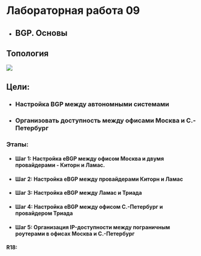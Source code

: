 # Лабораторная работа 09
+ ## BGP. Основы
## Топология
![](https://github.com/sergl352130/OTUS_NE_Homeworks/blob/main/Labs/Hw09/Network_topology_EIGRP.png?raw=true)

## Цели:
+ ### Настройка BGP между автономными системами
+ ### Организовать доступность между офисами Москва и С.-Петербург

### Этапы:
+ #### Шаг 1: Настройка eBGP между офисом Москва и двумя провайдерами - Киторн и Ламас.
+ #### Шаг 2: Настройка eBGP между провайдерами Киторн и Ламас
+ #### Шаг 3: Настройка eBGP между Ламас и Триада
+ #### Шаг 4: Настройка eBGP между офисом С.-Петербург и провайдером Триада
+ #### Шаг 5: Организация IP-доступности между пограничным роутерами в офисах Москва и С.-Петербург

#### R18:

```

```
